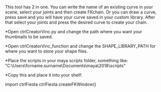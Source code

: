 This tool has 2 in one.
You can write the name of an existing curve in your scene, select your joints and then create FKchain.
Or you can draw a curve, press save and you will have your curve saved in your custom library. After that select your joints and press the desired curve to create your chain.

*Open ctrlCreatorVinc.py and change the path 
where you want your thumbnails to be saved.

*Open ctrlCreatorVinc_function and change the SHAPE_LIBRARY_PATH for 
where you want to store your shape files.

*Place the scripts in your maya scripts folder, something like: "C:\Users\forname.surname\Documents\maya\2018\scripts"

*Copy this and place it into your shelf:

import ctrlFiesta
ctrlFiesta.createFKWindow()
